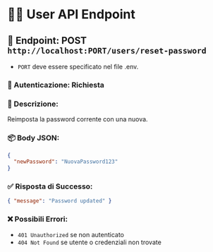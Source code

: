 # 🧑‍💻 User API Endpoint

## 📍 Endpoint: POST `http://localhost:PORT/users/reset-password`

- `PORT` deve essere specificato nel file .env.

### 🔐 Autenticazione: Richiesta

### 📝 Descrizione:

Reimposta la password corrente con una nuova.

### 📦 Body JSON:

```json
{
  "newPassword": "NuovaPassword123"
}
```

### ✅ Risposta di Successo:

```json
{ "message": "Password updated" }
```

### ❌ Possibili Errori:

- `401 Unauthorized` se non autenticato
- `404 Not Found` se utente o credenziali non trovate
